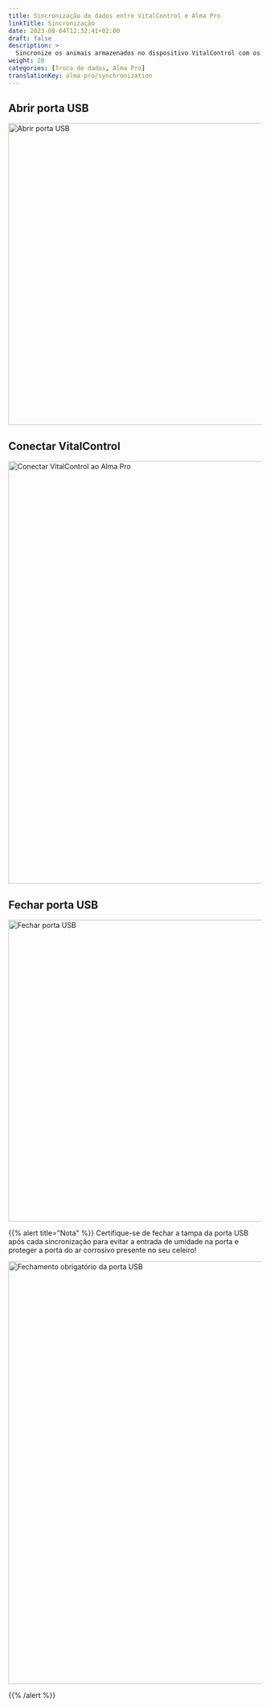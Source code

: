 ```yaml
---
title: Sincronização de dados entre VitalControl e Alma Pro
linkTitle: Sincronização
date: 2023-08-04T12:32:41+02:00
draft: false
description: >
  Sincronize os animais armazenados no dispositivo VitalControl com os animais registrados no alimentador automático e transfira os valores medidos registrados com o dispositivo VitalControl para o alimentador para fins de avaliação e melhor visualização.
weight: 20
categories: [Troca de dados, Alma Pro]
translationKey: alma-pro/synchronization
---
```

## Abrir porta USB

<img src="/images/synchronisation/open-usb-slot.svg" width="600" align="bottom" alt="Abrir porta USB" title="Abrir porta USB" />

## Conectar VitalControl

<img src="/images/synchronisation/connect-vitalcontrol-alma_pro.svg" width="840" align="bottom" alt="Conectar VitalControl ao Alma Pro" title="Conexão VitalControl Alma Pro" />

## Fechar porta USB

<img src="/images/synchronisation/close-usb-slot.svg" width="600" align="bottom" alt="Fechar porta USB" title="Fechar porta USB" />

{{% alert title="Nota" %}}
Certifique-se de fechar a tampa da porta USB após cada sincronização para evitar a entrada de umidade na porta e proteger a porta do ar corrosivo presente no seu celeiro!

<img src="/images/synchronisation/info-close-usb-mandatory.svg" width="840" align="bottom" alt="Fechamento obrigatório da porta USB" title="Fechamento da porta USB" />

{{% /alert %}}
